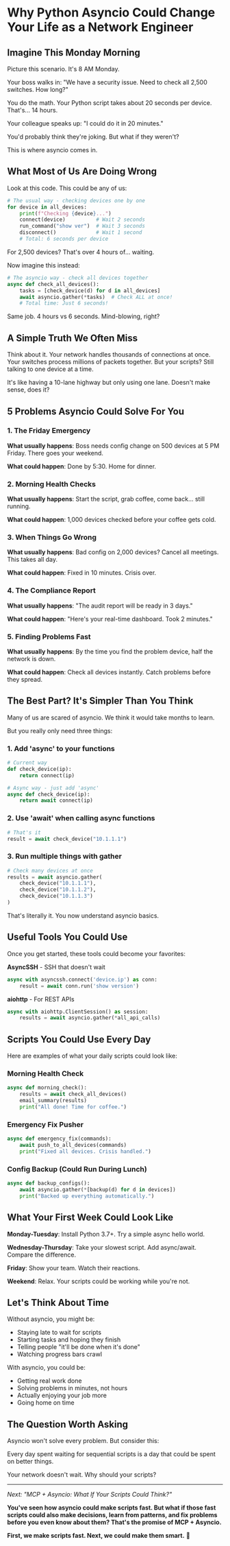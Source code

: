 # Why Python Asyncio Could Change Your Life as a Network Engineer

## Imagine This Monday Morning

Picture this scenario. It's 8 AM Monday. 

Your boss walks in: "We have a security issue. Need to check all 2,500 switches. How long?"

You do the math. Your Python script takes about 20 seconds per device. That's... 14 hours.

Your colleague speaks up: "I could do it in 20 minutes."

You'd probably think they're joking. But what if they weren't?

This is where asyncio comes in.

## What Most of Us Are Doing Wrong

Look at this code. This could be any of us:

```python
# The usual way - checking devices one by one
for device in all_devices:
    print(f"Checking {device}...")
    connect(device)          # Wait 2 seconds
    run_command("show ver")  # Wait 3 seconds  
    disconnect()             # Wait 1 second
    # Total: 6 seconds per device
```

For 2,500 devices? That's over 4 hours of... waiting.

Now imagine this instead:

```python
# The asyncio way - check all devices together
async def check_all_devices():
    tasks = [check_device(d) for d in all_devices]
    await asyncio.gather(*tasks)  # Check ALL at once!
    # Total time: Just 6 seconds!
```

Same job. 4 hours vs 6 seconds. Mind-blowing, right?

## A Simple Truth We Often Miss

Think about it. Your network handles thousands of connections at once. Your switches process millions of packets together. But your scripts? Still talking to one device at a time.

It's like having a 10-lane highway but only using one lane. Doesn't make sense, does it?

## 5 Problems Asyncio Could Solve For You

### 1. The Friday Emergency

**What usually happens**: Boss needs config change on 500 devices at 5 PM Friday. There goes your weekend.

**What could happen**: Done by 5:30. Home for dinner.

### 2. Morning Health Checks

**What usually happens**: Start the script, grab coffee, come back... still running.

**What could happen**: 1,000 devices checked before your coffee gets cold.

### 3. When Things Go Wrong

**What usually happens**: Bad config on 2,000 devices? Cancel all meetings. This takes all day.

**What could happen**: Fixed in 10 minutes. Crisis over.

### 4. The Compliance Report

**What usually happens**: "The audit report will be ready in 3 days."

**What could happen**: "Here's your real-time dashboard. Took 2 minutes."

### 5. Finding Problems Fast

**What usually happens**: By the time you find the problem device, half the network is down.

**What could happen**: Check all devices instantly. Catch problems before they spread.

## The Best Part? It's Simpler Than You Think

Many of us are scared of asyncio. We think it would take months to learn. 

But you really only need three things:

### 1. Add 'async' to your functions
```python
# Current way
def check_device(ip):
    return connect(ip)

# Async way - just add 'async'
async def check_device(ip):
    return await connect(ip)
```

### 2. Use 'await' when calling async functions
```python
# That's it
result = await check_device("10.1.1.1")
```

### 3. Run multiple things with gather
```python
# Check many devices at once
results = await asyncio.gather(
    check_device("10.1.1.1"),
    check_device("10.1.1.2"),
    check_device("10.1.1.3")
)
```

That's literally it. You now understand asyncio basics.

## Useful Tools You Could Use

Once you get started, these tools could become your favorites:

**AsyncSSH** - SSH that doesn't wait
```python
async with asyncssh.connect('device.ip') as conn:
    result = await conn.run('show version')
```

**aiohttp** - For REST APIs
```python
async with aiohttp.ClientSession() as session:
    results = await asyncio.gather(*all_api_calls)
```

## Scripts You Could Use Every Day

Here are examples of what your daily scripts could look like:

### Morning Health Check
```python
async def morning_check():
    results = await check_all_devices()
    email_summary(results)
    print("All done! Time for coffee.")
```

### Emergency Fix Pusher
```python
async def emergency_fix(commands):
    await push_to_all_devices(commands)
    print("Fixed all devices. Crisis handled.")
```

### Config Backup (Could Run During Lunch)
```python
async def backup_configs():
    await asyncio.gather(*[backup(d) for d in devices])
    print("Backed up everything automatically.")
```

## What Your First Week Could Look Like

**Monday-Tuesday**: Install Python 3.7+. Try a simple async hello world.

**Wednesday-Thursday**: Take your slowest script. Add async/await. Compare the difference.

**Friday**: Show your team. Watch their reactions.

**Weekend**: Relax. Your scripts could be working while you're not.

## Let's Think About Time

Without asyncio, you might be:
- Staying late to wait for scripts
- Starting tasks and hoping they finish
- Telling people "it'll be done when it's done"
- Watching progress bars crawl

With asyncio, you could be:
- Getting real work done
- Solving problems in minutes, not hours
- Actually enjoying your job more
- Going home on time

## The Question Worth Asking

Asyncio won't solve every problem. But consider this:

Every day spent waiting for sequential scripts is a day that could be spent on better things.

Your network doesn't wait. Why should your scripts?

---

*Next: "MCP + Asyncio: What If Your Scripts Could Think?"*

**You've seen how asyncio could make scripts fast. But what if those fast scripts could also make decisions, learn from patterns, and fix problems before you even know about them? That's the promise of MCP + Asyncio.**

**First, we make scripts fast. Next, we could make them smart.** 🚀
